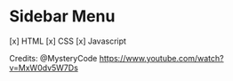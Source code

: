 <h1>Sidebar Menu</h1>

[x] HTML
[x] CSS
[x] Javascript

Credits: @MysteryCode
https://www.youtube.com/watch?v=MxW0dv5W7Ds